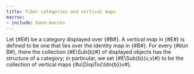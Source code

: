 ```yaml
---
title: fiber categories and vertical maps
macros:
- include: base-macros
---
```


Let {#E#} be a category displayed over {#B#}. A *vertical map* in {#E#} is defined to be one that
lies over the identity map in {#B#}.
For every {#b\in B#}, there the collection {#E\Sub{b}#} of displayed objects has the
structure of a category; in particular, we set {#E\Sub{b}(u,v)#} to be the collection
of vertical maps {#u\DispTo{\Idn{b}}v#}.
